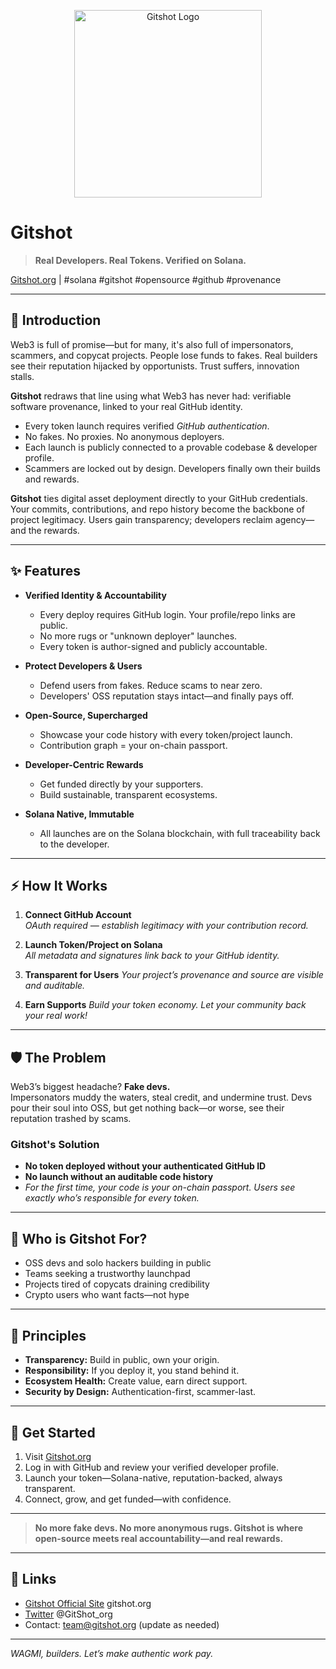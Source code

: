 <!-- Project Banner (customize with your badge/image if you have one) -->
<p align="center">
  <img src="https://github.com/user-attachments/assets/b5a868d9-37a6-4392-aa8a-8de8cf5e3612" alt="Gitshot Logo" height="300">
</p>

# Gitshot
> **Real Developers. Real Tokens. Verified on Solana.**

[Gitshot.org](http://gitshot.org) | #solana #gitshot #opensource #github #provenance

---

## 🚀 Introduction

Web3 is full of promise—but for many, it's also full of impersonators, scammers, and copycat projects. People lose funds to fakes. Real builders see their reputation hijacked by opportunists. Trust suffers, innovation stalls.

**Gitshot** redraws that line using what Web3 has never had: verifiable software provenance, linked to your real GitHub identity.

- Every token launch requires verified *GitHub authentication*.
- No fakes. No proxies. No anonymous deployers.
- Each launch is publicly connected to a provable codebase & developer profile.
- Scammers are locked out by design. Developers finally own their builds and rewards.

**Gitshot** ties digital asset deployment directly to your GitHub credentials. Your commits, contributions, and repo history become the backbone of project legitimacy. Users gain transparency; developers reclaim agency—and the rewards.

---

## ✨ Features

- **Verified Identity & Accountability**
  - Every deploy requires GitHub login. Your profile/repo links are public.
  - No more rugs or "unknown deployer" launches.
  - Every token is author-signed and publicly accountable.

- **Protect Developers & Users**
  - Defend users from fakes. Reduce scams to near zero.
  - Developers' OSS reputation stays intact—and finally pays off.

- **Open-Source, Supercharged**
  - Showcase your code history with every token/project launch.
  - Contribution graph = your on-chain passport.

- **Developer-Centric Rewards**
  - Get funded directly by your supporters.
  - Build sustainable, transparent ecosystems.

- **Solana Native, Immutable**
  - All launches are on the Solana blockchain, with full traceability back to the developer.

---

## ⚡ How It Works

1. **Connect GitHub Account**  
   _OAuth required — establish legitimacy with your contribution record._

2. **Launch Token/Project on Solana**  
   _All metadata and signatures link back to your GitHub identity._

3. **Transparent for Users**
   _Your project’s provenance and source are visible and auditable._

4. **Earn Supports**
   _Build your token economy. Let your community back your real work!_

---

## 🛡️ The Problem

Web3’s biggest headache? **Fake devs.**  
Impersonators muddy the waters, steal credit, and undermine trust. Devs pour their soul into OSS, but get nothing back—or worse, see their reputation trashed by scams.

### Gitshot's Solution

- **No token deployed without your authenticated GitHub ID**
- **No launch without an auditable code history**
- _For the first time, your code is your on-chain passport. Users see *exactly* who’s responsible for every token._

---

## 👤 Who is Gitshot For?

- OSS devs and solo hackers building in public
- Teams seeking a trustworthy launchpad
- Projects tired of copycats draining credibility
- Crypto users who want facts—not hype

---

## 🧭 Principles

- **Transparency:** Build in public, own your origin.
- **Responsibility:** If you deploy it, you stand behind it.
- **Ecosystem Health:** Create value, earn direct support.
- **Security by Design:** Authentication-first, scammer-last.

---

## 🏁 Get Started

1. Visit [Gitshot.org](http://gitshot.org)
2. Log in with GitHub and review your verified developer profile.
3. Launch your token—Solana-native, reputation-backed, always transparent.
4. Connect, grow, and get funded—with confidence.

---

> **No more fake devs. No more anonymous rugs. Gitshot is where open-source meets real accountability—and real rewards.**

---

## 📣 Links

- [Gitshot Official Site](http://gitshot.org) gitshot.org
- [Twitter](https://twitter.com/gitshot_org) @GitShot_org
- Contact: team@gitshot.org (update as needed)

---

_WAGMI, builders. Let’s make authentic work pay._
 
